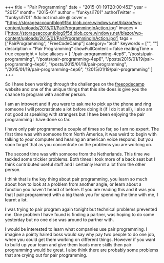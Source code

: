 +++
title = "Pair Programming"
date = "2015-01-19T20:00:45Z"
year = "2015"
month= "2015-01"
author = "funkysi1701"
authorTwitter = "funkysi1701" #do not include @
cover = "https://storageaccountblog9f5d.blob.core.windows.net/blazor/wp-content/uploads/2015/01/PairProgrammingInAction.jpg"
images =['https://storageaccountblog9f5d.blob.core.windows.net/blazor/wp-content/uploads/2015/01/PairProgrammingInAction.jpg']
tags = ["PairProgramming",  "FreeCodeCamp"]
category="tech"
keywords = ["", ""]
description =  "Pair Programming"
showFullContent = false
readingTime = true
copyright = false
aliases = [
    "/pair-programming-4ep6",
    "/posts/pair-programming",
    "/posts/pair-programming-4ep6",
    "/posts/2015/01/19/pair-programming-4ep6",
    "/posts/2015/01/19/pair-programming",
    "/2015/01/19/pair-programming-4ep6",
    "/2015/01/19/pair-programming"
]
+++

So I have been working through the challenges on the [freecodecamp](http://www.freecodecamp.com/) website and one of the unique things that this site does is give you the chance to program with another person.

I am an introvert and if you were to ask me to pick up the phone and ring someone I will procrastinate a lot before doing it (if I do it at all), I also am not good at speaking with strangers but I have been enjoying the pair programming I have done so far.

I have only pair programmed a couple of times so far, so I am no expert. The first time was with someone from North America, it was weird to begin with talking to your computer and hearing an american voice respond, but you soon forget that as you concentrate on the problems you are working on.

The second time was with someone from the Netherlands. This time we tackled some trickier problems. Both times I took more of a back seat but I think contributed useful stuff and I certainly learnt a lot from the other person.

I think that is the key thing about pair programming, you learn so much about how to look at a problem from another angle, or learn about a function you haven’t heard of before. If you are reading this and it was you that I pair programmed with a big thank you for spending the time with me, I learnt a lot.

I was trying to pair program again tonight but technical problems prevented me. One problem I have found is finding a partner, was hoping to do some yesterday but no one else was around to partner with.

I would be interested to learn what companies use pair programming. I imagine a pointy haired boss would say why pay two people to do one job, when you could get them working on different things. However if you want to build up your team and give them loads more skills then pair programming would be great. I also think there are probably some problems that are crying out for pair programming.